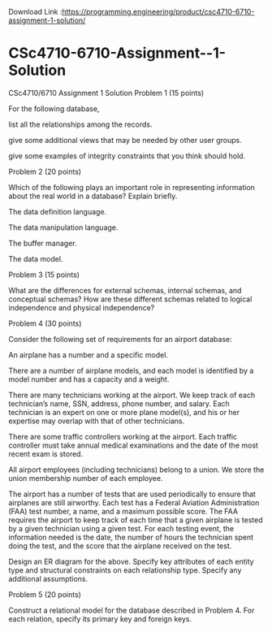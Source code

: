 Download Link :https://programming.engineering/product/csc4710-6710-assignment-1-solution/


# CSc4710-6710-Assignment--1-Solution
CSc4710/6710 Assignment 1 Solution
Problem 1 (15 points)

For the following database,

list all the relationships among the records.

give some additional views that may be needed by other user groups.

give some examples of integrity constraints that you think should hold.

Problem 2 (20 points)

Which of the following plays an important role in representing information about the real world in a database? Explain briefly.

The data definition language.

The data manipulation language.

The buffer manager.

The data model.

Problem 3 (15 points)

What are the differences for external schemas, internal schemas, and conceptual schemas? How are these different schemas related to logical independence and physical independence?

Problem 4 (30 points)

Consider the following set of requirements for an airport database:

An airplane has a number and a specific model.

There are a number of airplane models, and each model is identified by a model number and has a capacity and a weight.

There are many technicians working at the airport. We keep track of each technician’s name, SSN, address, phone number, and salary. Each technician is an expert on one or more plane model(s), and his or her expertise may overlap with that of other technicians.

There are some traffic controllers working at the airport. Each traffic controller must take annual medical examinations and the date of the most recent exam is stored.

All airport employees (including technicians) belong to a union. We store the union membership number of each employee.

The airport has a number of tests that are used periodically to ensure that airplanes are still airworthy. Each test has a Federal Aviation Administration (FAA) test number, a name, and a maximum possible score. The FAA requires the airport to keep track of each time that a given airplane is tested by a given technician using a given test. For each testing event, the information needed is the date, the number of hours the technician spent doing the test, and the score that the airplane received on the test.

Design an ER diagram for the above. Specify key attributes of each entity type and structural constraints on each relationship type. Specify any additional assumptions.

Problem 5 (20 points)

Construct a relational model for the database described in Problem 4. For each relation, specify its primary key and foreign keys.
